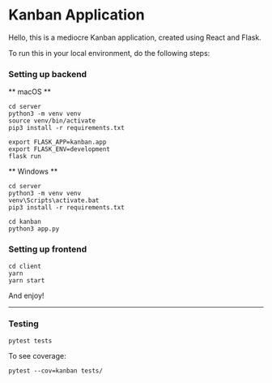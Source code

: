 # Kanban Application

Hello, this is a mediocre Kanban application, created using React and Flask. 

To run this in your local environment, do the following steps:

### Setting up backend

** macOS ** 
```
cd server
python3 -m venv venv
source venv/bin/activate
pip3 install -r requirements.txt

export FLASK_APP=kanban.app
export FLASK_ENV=development
flask run
```

** Windows **
```
cd server
python3 -m venv venv
venv\Scripts\activate.bat
pip3 install -r requirements.txt

cd kanban
python3 app.py
```

### Setting up frontend
```
cd client
yarn
yarn start
```

And enjoy!

---
### Testing
```
pytest tests
```

To see coverage:
```
pytest --cov=kanban tests/
```
